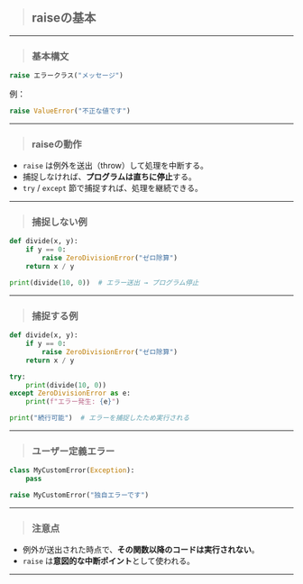 > ## raiseの基本

---

> ### 基本構文

```python
raise エラークラス("メッセージ")
```

例：

```python
raise ValueError("不正な値です")
```

---

> ### raiseの動作

* `raise` は例外を送出（throw）して処理を中断する。
* 捕捉しなければ、**プログラムは直ちに停止**する。
* `try` / `except` 節で捕捉すれば、処理を継続できる。

---

> ### 捕捉しない例

```python
def divide(x, y):
    if y == 0:
        raise ZeroDivisionError("ゼロ除算")
    return x / y

print(divide(10, 0))  # エラー送出 → プログラム停止
```

---

> ### 捕捉する例

```python
def divide(x, y):
    if y == 0:
        raise ZeroDivisionError("ゼロ除算")
    return x / y

try:
    print(divide(10, 0))
except ZeroDivisionError as e:
    print(f"エラー発生: {e}")

print("続行可能")  # エラーを捕捉したため実行される
```

---

> ### ユーザー定義エラー

```python
class MyCustomError(Exception):
    pass

raise MyCustomError("独自エラーです")
```

---

> ### 注意点

* 例外が送出された時点で、**その関数以降のコードは実行されない**。
* `raise` は**意図的な中断ポイント**として使われる。

---
